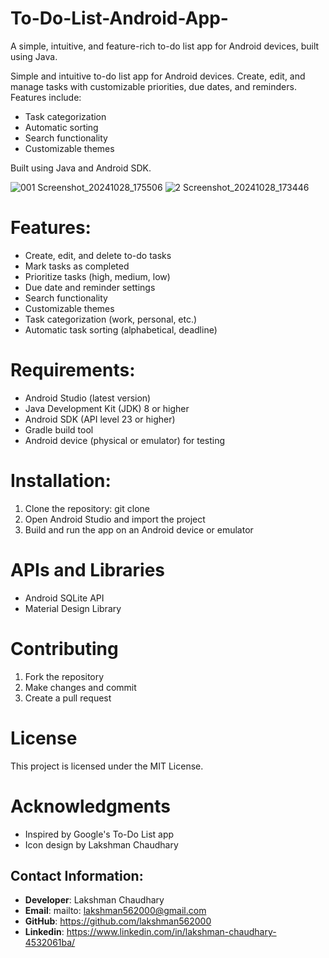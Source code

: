 # To-Do-List-Android-App-

A simple, intuitive, and feature-rich to-do list app for Android devices, built using Java.

Simple and intuitive to-do list app for Android devices. Create, edit, and manage tasks with customizable priorities, due dates, and reminders. Features include:

- Task categorization
- Automatic sorting
- Search functionality
- Customizable themes

Built using Java and Android SDK.

![001 Screenshot_20241028_175506](https://github.com/user-attachments/assets/79e6ba8e-5fe7-4579-9337-8d83d8d6e2e5)
![2 Screenshot_20241028_173446](https://github.com/user-attachments/assets/adfb71b8-2ec4-4567-adf6-efd8febfae0d)


# Features:

- Create, edit, and delete to-do tasks
- Mark tasks as completed
- Prioritize tasks (high, medium, low)
- Due date and reminder settings
- Search functionality
- Customizable themes
- Task categorization (work, personal, etc.)
- Automatic task sorting (alphabetical, deadline)

# Requirements:

- Android Studio (latest version)
- Java Development Kit (JDK) 8 or higher
- Android SDK (API level 23 or higher)
- Gradle build tool
- Android device (physical or emulator) for testing

# Installation:

1. Clone the repository: git clone
2. Open Android Studio and import the project
3. Build and run the app on an Android device or emulator

# APIs and Libraries

- Android SQLite API
- Material Design Library

# Contributing

1. Fork the repository
2. Make changes and commit
3. Create a pull request

# License

This project is licensed under the MIT License.

# Acknowledgments

- Inspired by Google's To-Do List app
- Icon design by Lakshman Chaudhary

## Contact Information:

- **Developer**: Lakshman Chaudhary
- **Email**: mailto: lakshman562000@gmail.com
- **GitHub**: https://github.com/lakshman562000
- **Linkedin**: https://www.linkedin.com/in/lakshman-chaudhary-4532061ba/
  
